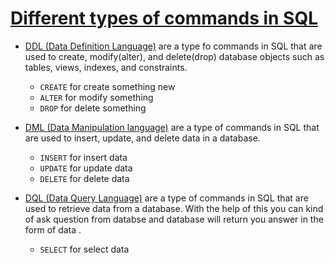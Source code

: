 # [Different types of commands in SQL](https://youtu.be/SSKVgrwhzus?si=8HS3RHP7QI0o6LoF&t=1097)

- [DDL (Data Definition Language)](https://youtu.be/SSKVgrwhzus?si=yOpTSnlEnut9PX0j&t=1107) are a type fo commands in SQL that are used to create, modify(alter), and delete(drop) database objects such as tables, views, indexes, and constraints.
    - `CREATE` for create something new
    - `ALTER` for modify something
    - `DROP` for delete something

- [DML (Data Manipulation language)](https://youtu.be/SSKVgrwhzus?si=HQ0ylXBwq-0Rmxom&t=1137) are a type of commands in SQL that are used to insert, update, and delete data in a database.
    - `INSERT` for insert data
    - `UPDATE` for update data
    - `DELETE` for delete data
    
- [DQL (Data Query Language)](https://youtu.be/SSKVgrwhzus?si=4bHMeJvzRa4MnNDP&t=1137) are a type of commands in SQL that are used to retrieve data from a database. With the help of this you can kind of ask question from databse and database will return you answer in the form of data .
    - `SELECT` for select data
